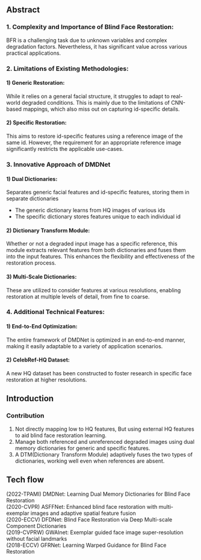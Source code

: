 ## Abstract
### 1. Complexity and Importance of Blind Face Restoration:
BFR is a challenging task due to unknown variables and complex degradation factors. Nevertheless, it has significant value across various practical applications.

### 2. Limitations of Existing Methodologies:

#### 1) Generic Restoration:  
While it relies on a general facial structure, it struggles to adapt to real-world degraded conditions. This is mainly due to the limitations of CNN-based mappings, which also miss out on capturing id-specific details.

#### 2) Specific Restoration:  
This aims to restore id-specific features using a reference image of the same id. However, the requirement for an appropriate reference image significantly restricts the applicable use-cases.

### 3. Innovative Approach of DMDNet
#### 1) Dual Dictionaries: 
Separates generic facial features and id-specific features, storing them in separate dictionaries  
- The generic dictionary learns from HQ images of various ids   
- The specific dictionary stores features unique to each individual id  

#### 2) Dictionary Transform Module:  
Whether or not a degraded input image has a specific reference, this module extracts relevant features from both dictionaries and fuses them into the input features. This enhances the flexibility and effectiveness of the restoration process.

#### 3) Multi-Scale Dictionaries:  
These are utilized to consider features at various resolutions, enabling restoration at multiple levels of detail, from fine to coarse.

### 4. Additional Technical Features:  
#### 1) End-to-End Optimization: 
The entire framework of DMDNet is optimized in an end-to-end manner, making it easily adaptable to a variety of application scenarios.

#### 2) CelebRef-HQ Dataset:  
A new HQ dataset has been constructed to foster research in specific face restoration at higher resolutions.  

## Introduction

### Contribution
1. Not directly mapping low to HQ features, But using external HQ features to aid blind face restoration learning.
2. Manage both referenced and unreferenced degraded images using dual memory dictionaries for generic and specific features.
3. A DTM(Dictionary Transform Module) adaptively fuses the two types of dictionaries, working well even when references are absent.

## Tech flow
(2022-TPAMI) DMDNet: Learning Dual Memory Dictionaries for Blind Face Restoration  
(2020-CVPR) ASFFNet: Enhanced blind face restoration with multi-exemplar images and adaptive spatial feature fusion  
(2020-ECCV) DFDNet: Blind Face Restoration via Deep Multi-scale Component Dictionaries  
(2019-CVPRW) GWAInet: Exemplar guided face image super-resolution without facial landmarks  
(2018-ECCV) GFRNet: Learning Warped Guidance for Blind Face Restoration  
